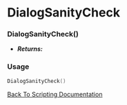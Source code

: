 # DialogSanityCheck

### DialogSanityCheck()
- ***Returns:*** 

### Usage

```Lua
DialogSanityCheck()
```


[Back To Scripting Documentation](../README.md)
